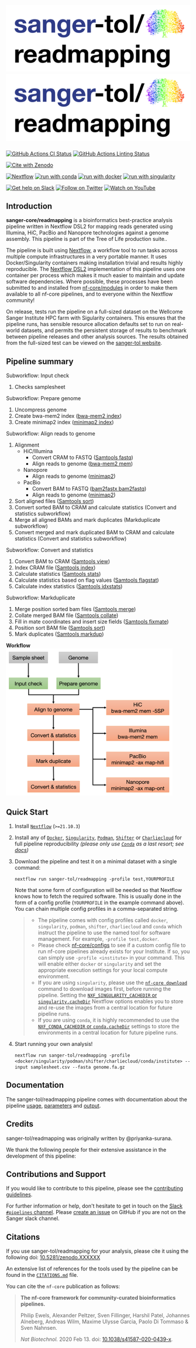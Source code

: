 # ![sanger-tol/readmapping](docs/images/sanger-tol-readmapping_logo.png#gh-light-mode-only) ![sanger-tol/readmapping](docs/images/sanger-tol-readmapping_logo.png#gh-dark-mode-only)

[![GitHub Actions CI Status](https://github.com/sanger-tol/readmapping/workflows/sanger-tol%20CI/badge.svg)](https://github.com/sanger-tol/readmapping/actions?query=workflow%3A%22sanger-tol+CI%22)
[![GitHub Actions Linting Status](https://github.com/sanger-tol/readmapping/workflows/sanger-tol%20linting/badge.svg)](https://github.com/sanger-tol/readmapping/actions?query=workflow%3A%22sanger-tol+linting%22)
<!-- [![AWS CI](https://img.shields.io/badge/CI%20tests-full%20size-FF9900?labelColor=000000&logo=Amazon%20AWS)](https://nf-co.re/readmapping/results) -->
[![Cite with Zenodo](http://img.shields.io/badge/DOI-10.5281/zenodo.XXXXXXX-1073c8?labelColor=000000)](https://doi.org/10.5281/zenodo.XXXXXXX)

[![Nextflow](https://img.shields.io/badge/nextflow%20DSL2-%E2%89%A521.10.3-23aa62.svg?labelColor=000000)](https://www.nextflow.io/)
[![run with conda](http://img.shields.io/badge/run%20with-conda-3EB049?labelColor=000000&logo=anaconda)](https://docs.conda.io/en/latest/)
[![run with docker](https://img.shields.io/badge/run%20with-docker-0db7ed?labelColor=000000&logo=docker)](https://www.docker.com/)
[![run with singularity](https://img.shields.io/badge/run%20with-singularity-1d355c.svg?labelColor=000000)](https://sylabs.io/docs/)

[![Get help on Slack](http://img.shields.io/badge/slack-SangerTreeofLife%20%23pipelines-4A154B?labelColor=000000&logo=slack)](https://SangerTreeofLife.slack.com/channels/pipelines)
[![Follow on Twitter](http://img.shields.io/badge/twitter-%40sangertol-1DA1F2?labelColor=000000&logo=twitter)](https://twitter.com/sangertol)
[![Watch on YouTube](http://img.shields.io/badge/youtube-tree--of--life-FF0000?labelColor=000000&logo=youtube)](https://www.youtube.com/channel/UCFeDpvjU58SA9V0ycRXejhA)

## Introduction

**sanger-core/readmapping** is a bioinformatics best-practice analysis pipeline written in Nextflow DSL2 for mapping reads generated using Illumina, HiC, PacBio and Nanopore technologies against a genome assembly. This pipeline is part of the Tree of Life production suite..

The pipeline is built using [Nextflow](https://www.nextflow.io), a workflow tool to run tasks across multiple compute infrastructures in a very portable manner. It uses Docker/Singularity containers making installation trivial and results highly reproducible. The [Nextflow DSL2](https://www.nextflow.io/docs/latest/dsl2.html) implementation of this pipeline uses one container per process which makes it much easier to maintain and update software dependencies. Where possible, these processes have been submitted to and installed from [nf-core/modules](https://github.com/nf-core/modules) in order to make them available to all nf-core pipelines, and to everyone within the Nextflow community!

On release, tests run the pipeline on a full-sized dataset on the Wellcome Sanger Institute HPC farm with Sigularity containers. This ensures that the pipeline runs, has sensible resource allocation defaults set to run on real-world datasets, and permits the persistent storage of results to benchmark between pipeline releases and other analysis sources. The results obtained from the full-sized test can be viewed on the [sanger-tol website](https://github.com/sanger-tol/readmapping/wiki/Results).

## Pipeline summary

Subworkflow: Input check

1. Checks samplesheet

Subworkflow: Prepare genome

1. Uncompress genome
2. Create bwa-mem2 index ([bwa-mem2 index](https://github.com/bwa-mem2/bwa-mem2))
3. Create minimap2 index ([minimap2 index](https://github.com/lh3/minimap2))

Subworkflow: Align reads to genome

1. Alignment
    - HiC/Illumina
        - Convert CRAM to FASTQ ([Samtools fastq](https://www.htslib.org/doc/samtools-fasta.html))
        - Align reads to genome ([bwa-mem2 mem](https://github.com/bwa-mem2/bwa-mem2))
    - Nanopore
        - Align reads to genome ([minimap2](https://github.com/lh3/minimap2))
    - PacBio
        - Convert BAM to FASTQ ([bam2fastx bam2fastq](https://github.com/PacificBiosciences/bam2fastx))
        - Align reads to genome ([minimap2](https://github.com/lh3/minimap2))
2. Sort aligned files ([Samtools sort](https://www.htslib.org/doc/samtools-sort.html))
3. Convert sorted BAM to CRAM and calculate statistics (Convert and statistics subworkflow)
4. Merge all aligned BAMs and mark duplicates (Markduplicate subworkflow)
5. Convert merged and mark duplicated BAM to CRAM and calculate statistics (Convert and statistics subworkflow)

Subworkflow: Convert and statistics

1. Convert BAM to CRAM ([Samtools view](https://www.htslib.org/doc/samtools-view.html))
2. Index CRAM file ([Samtools index](https://www.htslib.org/doc/samtools-index.html))
3. Calculate statistics ([Samtools stats](https://www.htslib.org/doc/samtools-stats.html))
4. Calculate statistics based on flag values ([Samtools flagstat](https://www.htslib.org/doc/samtools-flagstat.html))
5. Calculate index statistics ([Samtools idxstats](https://www.htslib.org/doc/samtools-idxstats.html))

Subworkflow: Markduplicate

1. Merge position sorted bam files ([Samtools merge](https://www.htslib.org/doc/samtools-merge.html))
2. Collate merged BAM file ([Samtools collate](https://www.htslib.org/doc/samtools-collate.html))
3. Fill in mate coordinates and insert size fields ([Samtools fixmate](https://www.htslib.org/doc/samtools-fixmate.html))
4. Position sort BAM file ([Samtools sort](https://www.htslib.org/doc/samtools-sort.html))
5. Mark duplicates ([Samtools markdup](https://www.htslib.org/doc/samtools-markdup.html))

**Workflow**
</br>
<img src="docs/images/readmapping_workflow.png" height="400">

## Quick Start

1. Install [`Nextflow`](https://www.nextflow.io/docs/latest/getstarted.html#installation) (`>=21.10.3`)

2. Install any of [`Docker`](https://docs.docker.com/engine/installation/), [`Singularity`](https://www.sylabs.io/guides/3.0/user-guide/), [`Podman`](https://podman.io/), [`Shifter`](https://nersc.gitlab.io/development/shifter/how-to-use/) or [`Charliecloud`](https://hpc.github.io/charliecloud/) for full pipeline reproducibility _(please only use [`Conda`](https://conda.io/miniconda.html) as a last resort; see [docs](https://nf-co.re/usage/configuration#basic-configuration-profiles))_

3. Download the pipeline and test it on a minimal dataset with a single command:

    ```console
    nextflow run sanger-tol/readmapping -profile test,YOURPROFILE
    ```

    Note that some form of configuration will be needed so that Nextflow knows how to fetch the required software. This is usually done in the form of a config profile (`YOURPROFILE` in the example command above). You can chain multiple config profiles in a comma-separated string.

    > - The pipeline comes with config profiles called `docker`, `singularity`, `podman`, `shifter`, `charliecloud` and `conda` which instruct the pipeline to use the named tool for software management. For example, `-profile test,docker`.
    > - Please check [nf-core/configs](https://github.com/nf-core/configs#documentation) to see if a custom config file to run nf-core pipelines already exists for your Institute. If so, you can simply use `-profile <institute>` in your command. This will enable either `docker` or `singularity` and set the appropriate execution settings for your local compute environment.
    > - If you are using `singularity`, please use the [`nf-core download`](https://nf-co.re/tools/#downloading-pipelines-for-offline-use) command to download images first, before running the pipeline. Setting the [`NXF_SINGULARITY_CACHEDIR` or `singularity.cacheDir`](https://www.nextflow.io/docs/latest/singularity.html?#singularity-docker-hub) Nextflow options enables you to store and re-use the images from a central location for future pipeline runs.
    > - If you are using `conda`, it is highly recommended to use the [`NXF_CONDA_CACHEDIR` or `conda.cacheDir`](https://www.nextflow.io/docs/latest/conda.html) settings to store the environments in a central location for future pipeline runs.

4. Start running your own analysis!

    ```console
    nextflow run sanger-tol/readmapping -profile <docker/singularity/podman/shifter/charliecloud/conda/institute> --input samplesheet.csv --fasta genome.fa.gz
    ```

## Documentation

The sanger-tol/readmapping pipeline comes with documentation about the pipeline [usage](https://github.com/sanger-tol/readmapping/wiki/Usage), [parameters](https://github.com/sanger-tol/readmapping/wiki/Parameters) and [output](https://github.com/sanger-tol/readmapping/wiki/Output).

## Credits

sanger-tol/readmapping was originally written by @priyanka-surana.

We thank the following people for their extensive assistance in the development of this pipeline:

## Contributions and Support

If you would like to contribute to this pipeline, please see the [contributing guidelines](.github/CONTRIBUTING.md).

For further information or help, don't hesitate to get in touch on the [Slack `#pipelines` channel](https://sangertreeoflife.slack.com/channels/pipelines). Please [create an issue](https://github.com/sanger-tol/readmapping/issues/new/choose) on GitHub if you are not on the Sanger slack channel.

## Citations

If you use  sanger-tol/readmapping for your analysis, please cite it using the following doi: [10.5281/zenodo.XXXXXX](https://doi.org/10.5281/zenodo.XXXXXX)

An extensive list of references for the tools used by the pipeline can be found in the [`CITATIONS.md`](CITATIONS.md) file.

You can cite the `nf-core` publication as follows:

> **The nf-core framework for community-curated bioinformatics pipelines.**
>
> Philip Ewels, Alexander Peltzer, Sven Fillinger, Harshil Patel, Johannes Alneberg, Andreas Wilm, Maxime Ulysse Garcia, Paolo Di Tommaso & Sven Nahnsen.
>
> _Nat Biotechnol._ 2020 Feb 13. doi: [10.1038/s41587-020-0439-x](https://dx.doi.org/10.1038/s41587-020-0439-x).
